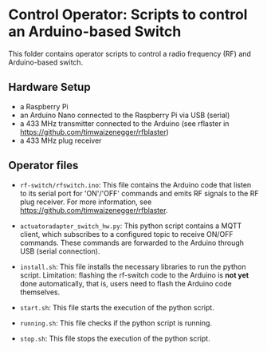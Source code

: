 # Control Operator: Scripts to control an Arduino-based Switch

This folder contains operator scripts to control a radio frequency (RF) and Arduino-based switch.

## Hardware Setup 

 - a Raspberry Pi
 - an Arduino Nano connected to the Raspberry Pi via USB (serial)
 - a 433 MHz transmitter connected to the Arduino (see rflaster in https://github.com/timwaizenegger/rfblaster)
 - a 433 MHz plug receiver

## Operator files 

 - `rf-switch/rfswitch.ino`: This file contains the Arduino code that listen to its serial port for 'ON'/'OFF' commands and emits RF signals to the RF plug receiver. For more information, see  https://github.com/timwaizenegger/rfblaster.
 
 - `actuatoradapter_switch_hw.py`: This python script contains a MQTT client, which subscribes to a configured topic to receive ON/OFF commands. These commands are forwarded to the Arduino through USB (serial connection).
 
 - `install.sh`: This file installs the necessary libraries to run the python script. Limitation: flashing the rf-switch code to the Arduino is **not yet** done automatically, that is, users need to flash the Arduino code themselves.
 
 - `start.sh`: This file starts the execution of the python script.
 
 - `running.sh`: This file checks if the python script is running.
  
 - `stop.sh`: This file stops the execution of the python script.